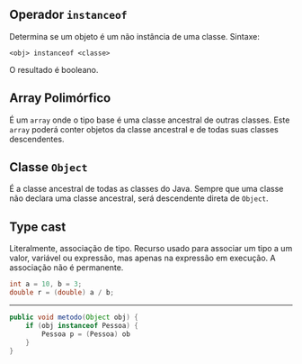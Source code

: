 ## Operador `instanceof`

Determina se um objeto é um não instância de uma classe.
Sintaxe:

`<obj> instanceof <classe>`

O resultado é booleano.

## Array Polimórfico

É um `array` onde o tipo base é uma classe ancestral de outras classes. Este `array` poderá conter objetos da classe ancestral e de todas suas classes descendentes.

## Classe `Object`

É a classe ancestral de todas as classes do Java.
Sempre que uma classe não declara uma classe ancestral, será descendente direta de `Object`.

## Type cast

Literalmente, associação de tipo.
Recurso usado para associar um tipo a um valor, variável ou expressão, mas apenas na expressão em execução. A associação não é permanente.

```java
int a = 10, b = 3;
double r = (double) a / b;
```
---
```java
public void metodo(Object obj) {
	if (obj instanceof Pessoa) {
		Pessoa p = (Pessoa) ob
	}
}
```
<!--stackedit_data:
eyJoaXN0b3J5IjpbMTk0NzQyMTI0MSwtMjY3NzQ3ODE5LC0xMT
YzNDgzNTkxLDMwOTExOTE4NiwzNTIzNzQyNDYsOTUzMjM4NjQz
LC0xNzMyNjgzMzk1LDczMDk5ODExNl19
-->